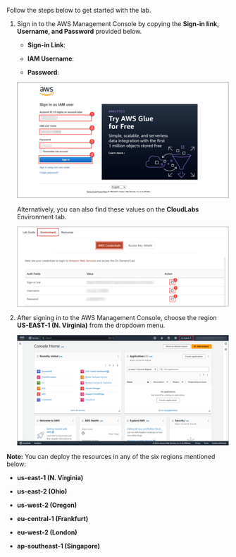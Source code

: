 Follow the steps below to get started with the lab.

1. Sign in to the AWS Management Console by copying the **Sign-in link, Username, and Password** provided below.

    * **Sign-in Link**: **<inject key="SignInUrl" enableCopy="true" />**

    * **IAM Username**: **<inject key="UserName" enableCopy="true" />**

    * **Password**: **<inject key="Password" enableCopy="true" />**

    ![](./media/login.png)

    Alternatively, you can also find these values on the **CloudLabs** Environment tab.

    ![](./media/signin.png)

2. After signing in to the AWS Management Console, choose the region **US-EAST-1 (N. Virginia)** from the dropdown menu.

    ![](./media/selectregion.png)

**Note:** You can deploy the resources in any of the six regions mentioned below:

*  **us-east-1 (N. Virginia)**

*  **us-east-2 (Ohio)**

*  **us-west-2 (Oregon)**

*  **eu-central-1 (Frankfurt)**

*  **eu-west-2 (London)**

*  **ap-southeast-1 (Singapore)**

